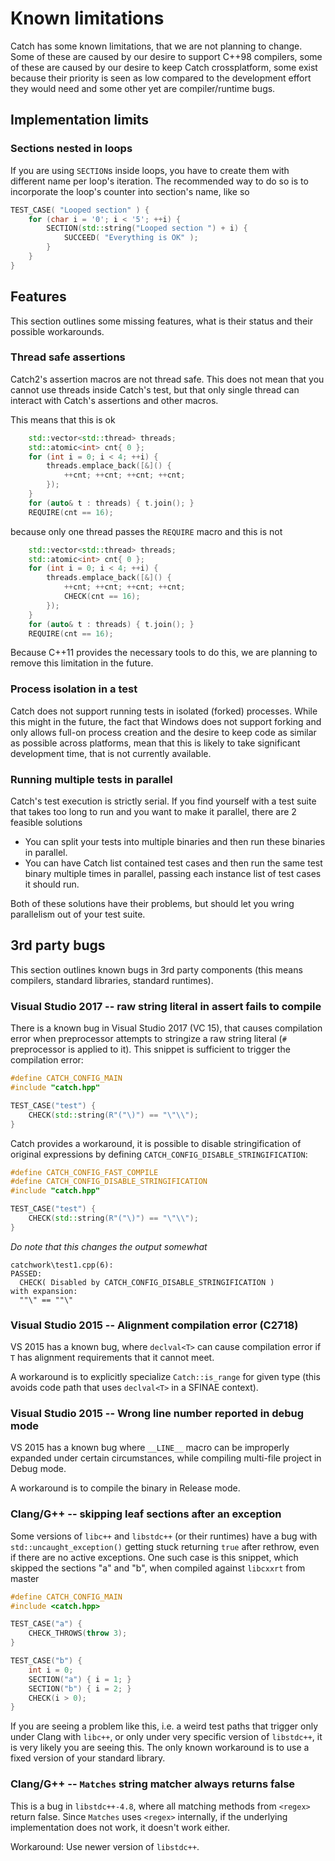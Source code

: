 <a id="top"></a>
# Known limitations

Catch has some known limitations, that we are not planning to change. Some of these are caused by our desire to support C++98 compilers, some of these are caused by our desire to keep Catch crossplatform, some exist because their priority is seen as low compared to the development effort they would need and some other yet are compiler/runtime bugs.

## Implementation limits
### Sections nested in loops

If you are using `SECTION`s inside loops, you have to create them with different name per loop's iteration. The recommended way to do so is to incorporate the loop's counter into section's name, like so
```cpp
TEST_CASE( "Looped section" ) {
    for (char i = '0'; i < '5'; ++i) {
        SECTION(std::string("Looped section ") + i) {
            SUCCEED( "Everything is OK" );
        }
    }
}
```

## Features
This section outlines some missing features, what is their status and their possible workarounds.

### Thread safe assertions
Catch2's assertion macros are not thread safe. This does not mean that
you cannot use threads inside Catch's test, but that only single thread
can interact with Catch's assertions and other macros.

This means that this is ok
```cpp
    std::vector<std::thread> threads;
    std::atomic<int> cnt{ 0 };
    for (int i = 0; i < 4; ++i) {
        threads.emplace_back([&]() {
            ++cnt; ++cnt; ++cnt; ++cnt;
        });
    }
    for (auto& t : threads) { t.join(); }
    REQUIRE(cnt == 16);
```
because only one thread passes the `REQUIRE` macro and this is not
```cpp
    std::vector<std::thread> threads;
    std::atomic<int> cnt{ 0 };
    for (int i = 0; i < 4; ++i) {
        threads.emplace_back([&]() {
            ++cnt; ++cnt; ++cnt; ++cnt;
            CHECK(cnt == 16);
        });
    }
    for (auto& t : threads) { t.join(); }
    REQUIRE(cnt == 16);
```

Because C++11 provides the necessary tools to do this, we are planning
to remove this limitation in the future.

### Process isolation in a test
Catch does not support running tests in isolated (forked) processes. While this might in the future, the fact that Windows does not support forking and only allows full-on process creation and the desire to keep code as similar as possible across platforms, mean that this is likely to take significant development time, that is not currently available.

### Running multiple tests in parallel
Catch's test execution is strictly serial. If you find yourself with a test suite that takes too long to run and you want to make it parallel, there are 2 feasible solutions
 * You can split your tests into multiple binaries and then run these binaries in parallel.
 * You can have Catch list contained test cases and then run the same test binary multiple times in parallel, passing each instance list of test cases it should run.

Both of these solutions have their problems, but should let you wring parallelism out of your test suite.

## 3rd party bugs
This section outlines known bugs in 3rd party components (this means compilers, standard libraries, standard runtimes).

### Visual Studio 2017 -- raw string literal in assert fails to compile
There is a known bug in Visual Studio 2017 (VC 15), that causes compilation error when preprocessor attempts to stringize a raw string literal (`#` preprocessor is applied to it). This snippet is sufficient to trigger the compilation error:
```cpp
#define CATCH_CONFIG_MAIN
#include "catch.hpp"

TEST_CASE("test") {
    CHECK(std::string(R"("\)") == "\"\\");
}
```

Catch provides a workaround, it is possible to disable stringification of original expressions by defining `CATCH_CONFIG_DISABLE_STRINGIFICATION`:
```cpp
#define CATCH_CONFIG_FAST_COMPILE
#define CATCH_CONFIG_DISABLE_STRINGIFICATION
#include "catch.hpp"

TEST_CASE("test") {
    CHECK(std::string(R"("\)") == "\"\\");
}
```

_Do note that this changes the output somewhat_
```
catchwork\test1.cpp(6):
PASSED:
  CHECK( Disabled by CATCH_CONFIG_DISABLE_STRINGIFICATION )
with expansion:
  ""\" == ""\"
```

### Visual Studio 2015 -- Alignment compilation error (C2718)

VS 2015 has a known bug, where `declval<T>` can cause compilation error
if `T` has alignment requirements that it cannot meet.


A workaround is to explicitly specialize `Catch::is_range` for given
type (this avoids code path that uses `declval<T>` in a SFINAE context).


### Visual Studio 2015 -- Wrong line number reported in debug mode
VS 2015 has a known bug where `__LINE__` macro can be improperly expanded under certain circumstances, while compiling multi-file project in Debug mode.

A workaround is to compile the binary in Release mode.

### Clang/G++ -- skipping leaf sections after an exception
Some versions of `libc++` and `libstdc++` (or their runtimes) have a bug with `std::uncaught_exception()` getting stuck returning `true` after rethrow, even if there are no active exceptions. One such case is this snippet, which skipped the sections "a" and "b", when compiled against `libcxxrt` from master
```cpp
#define CATCH_CONFIG_MAIN
#include <catch.hpp>

TEST_CASE("a") {
    CHECK_THROWS(throw 3);
}

TEST_CASE("b") {
    int i = 0;
    SECTION("a") { i = 1; }
    SECTION("b") { i = 2; }
    CHECK(i > 0);
}
```

If you are seeing a problem like this, i.e. a weird test paths that trigger only under Clang with `libc++`, or only under very specific version of `libstdc++`, it is very likely you are seeing this. The only known workaround is to use a fixed version of your standard library.

### Clang/G++ -- `Matches` string matcher always returns false
This is a bug in `libstdc++-4.8`, where all matching methods from `<regex>` return false. Since `Matches` uses `<regex>` internally, if the underlying implementation does not work, it doesn't work either.

Workaround: Use newer version of `libstdc++`.
